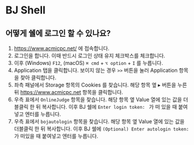 # BJ Shell

## 어떻게 쉘에 로그인 할 수 있나요?
1. https://www.acmicpc.net/ 에 접속합니다.
2. 로그인을 합니다. 이때 반드시 로그인 상태 유지 체크박스를 체크합니다.
3. 이후 (Windows) `F12`,  (macOS) `⌘ cmd` + `⌥ option` + `I` 를 누릅니다. 
4. Application 탭을 클릭합니다. 보이지 않는 경우 `>>` 버튼을 눌러 Application 항목을 찾아 클릭합니다.
5. 좌측 패널에서 Storage 항목의 Cookies 를 찾습니다. 해당 항목 옆 ▸ 버튼을 누른 뒤 https://www.acmicpc.net 항목을 클릭합니다.
6. 우측 표에서 `OnlineJudge` 항목을 찾습니다. 해당 항목 옆 Value 열에 있는 값을 더블클릭 한 뒤 복사합니다. 이후 BJ 쉘에 `Enter login token: ` 가 떠 있을 때 붙여넣고 엔터를 누릅니다.
7. 우측 표에서 `bojautologin` 항목을 찾습니다. 해당 항목 옆 Value 열에 있는 값을 더블클릭 한 뒤 복사합니다. 이후 BJ 쉘에 `(Optional) Enter autologin token: ` 가 떠있을 때 붙여넣고 엔터를 누릅니다.

